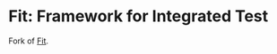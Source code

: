 Fit: Framework for Integrated Test
==================================

Fork of [Fit](http://fit.c2.com).
